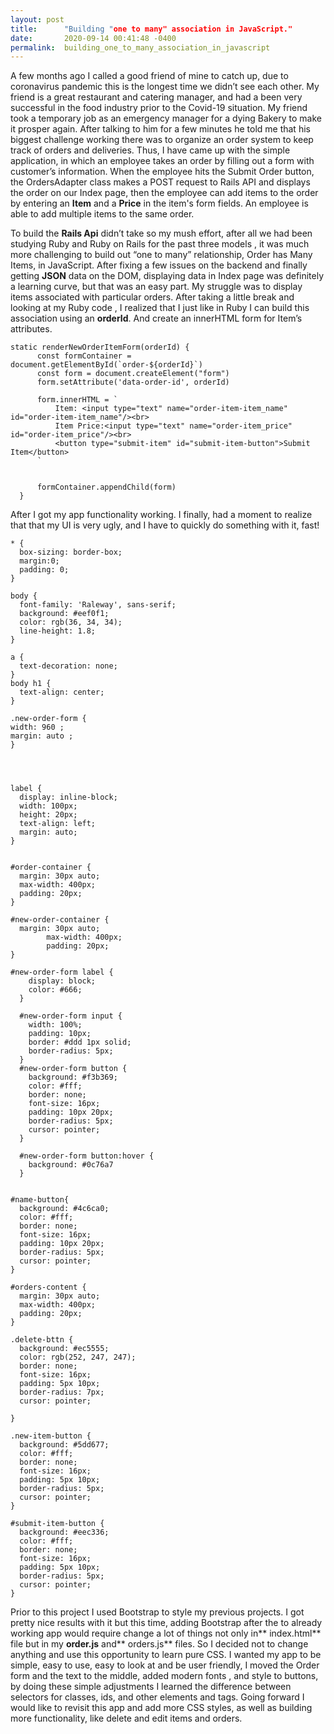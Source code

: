 ```yaml
---
layout: post
title:      "Building "one to many" association in JavaScript."
date:       2020-09-14 00:41:48 -0400
permalink:  building_one_to_many_association_in_javascript
---
```



A few months ago I called a good friend of mine to catch up, due to coronavirus pandemic this is the longest time we didn’t see each other. My friend is a great  restaurant and catering manager, and had a been very successful in the food industry prior to the Covid-19 situation. My friend took a temporary job as an emergency manager for a dying Bakery to make it prosper again. After talking to him for a few minutes he told me that his biggest challenge working there was  to organize an order system to  keep track of orders and deliveries. Thus, I have came up with the simple application, in which an employee takes an order by filling out a form with customer’s information. When the employee hits the Submit Order button, the OrdersAdapter class makes a POST request to Rails API and displays the order on our Index page, then the employee can add items to the order by entering an **Item** and a **Price** in the item's form fields. An employee is able to add multiple items to the same order. 

To build the **Rails Api**  didn’t take so my mush effort, after all we had been studying Ruby and Ruby on Rails for the past three models , it was much more challenging to build out “one to many” relationship, Order has Many Items, in JavaScript. After fixing a few issues on the backend and finally getting **JSON** data on the DOM, displaying data in Index page was definitely a learning curve, but that was an easy part. My struggle was to display items associated with particular orders. After taking a little break and looking at my Ruby code , I  realized that I just like in Ruby I can build this association using an **orderId**.  And create an innerHTML form for Item’s attributes. 

```
static renderNewOrderItemForm(orderId) {
      const formContainer = document.getElementById(`order-${orderId}`)
      const form = document.createElement("form")
      form.setAttribute('data-order-id', orderId)

      form.innerHTML = `
          Item: <input type="text" name="order-item-item_name" id="order-item-item_name"/><br>
          Item Price:<input type="text" name="order-item_price" id="order-item_price"/><br>            
          <button type="submit-item" id="submit-item-button">Submit Item</button>
      `

      
      formContainer.appendChild(form)
  }
```
After I got my app functionality working. I finally, had a moment to realize that  that my UI is very ugly, and I have to quickly do something with it, fast! 

```
* {
  box-sizing: border-box;
  margin:0;
  padding: 0;
}

body {
  font-family: 'Raleway', sans-serif;
  background: #eef0f1;
  color: rgb(36, 34, 34);
  line-height: 1.8;
}

a {
  text-decoration: none;
}
body h1 {
  text-align: center;
}

.new-order-form {
width: 960 ;
margin: auto ;
}




label {
  display: inline-block;
  width: 100px;
  height: 20px;
  text-align: left;
  margin: auto;
}


#order-container {
  margin: 30px auto;
  max-width: 400px;
  padding: 20px;
}

#new-order-container {
  margin: 30px auto;
        max-width: 400px;
        padding: 20px;
}

#new-order-form label {
    display: block;
    color: #666;
  }

  #new-order-form input {
    width: 100%;
    padding: 10px;
    border: #ddd 1px solid;
    border-radius: 5px;
  }
  #new-order-form button {
    background: #f3b369;
    color: #fff;
    border: none;
    font-size: 16px;
    padding: 10px 20px;
    border-radius: 5px;
    cursor: pointer;
  }

  #new-order-form button:hover {
    background: #0c76a7
  }


#name-button{
  background: #4c6ca0;
  color: #fff;
  border: none;
  font-size: 16px;
  padding: 10px 20px;
  border-radius: 5px;
  cursor: pointer;
}

#orders-content {
  margin: 30px auto;
  max-width: 400px;
  padding: 20px;
}

.delete-bttn {
  background: #ec5555;
  color: rgb(252, 247, 247);
  border: none;
  font-size: 16px;
  padding: 5px 10px;
  border-radius: 7px;
  cursor: pointer;

}

.new-item-button {
  background: #5dd677;
  color: #fff;
  border: none;
  font-size: 16px;
  padding: 5px 10px;
  border-radius: 5px;
  cursor: pointer;
}

#submit-item-button {
  background: #eec336;
  color: #fff;
  border: none;
  font-size: 16px;
  padding: 5px 10px;
  border-radius: 5px;
  cursor: pointer;
}

```
Prior to this project I used Bootstrap to style my previous projects. I got pretty nice results with it but this time, adding Bootstrap after the to already working app would require change a lot of things not only in** index.html** file but in my **order.js** and** orders.js** files. So I decided  not to change anything and use this opportunity to learn pure CSS. I wanted my app to be simple, easy to use, easy to look at and be user friendly, I moved the Order form and the text to the middle, added modern fonts , and  style to buttons, by doing these simple adjustments I learned the difference between selectors for classes, ids, and other elements and tags. 
Going forward I would like to revisit this app and add more CSS styles, as well as building more functionality, like delete and edit items and orders. 
